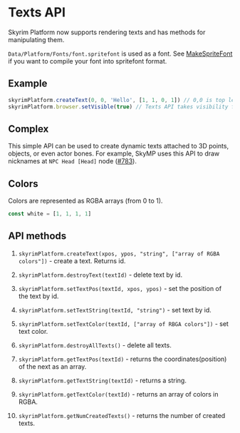# Texts API

Skyrim Platform now supports rendering texts and has methods for manipulating them.

`Data/Platform/Fonts/font.spritefont` is used as a font.
See [MakeSpriteFont](https://github.com/microsoft/DirectXTK/wiki/MakeSpriteFont) if you want to compile your font into spritefont format.

## Example

```typescript
skyrimPlatform.createText(0, 0, 'Hello', [1, 1, 0, 1]) // 0,0 is top left. Non-ASCII character are not yet supported.
skyrimPlatform.browser.setVisible(true) // Texts API takes visibility flag from the browser
```

## Complex

This simple API can be used to create dynamic texts attached to 3D points, objects, or even actor bones.
For example, SkyMP uses this API to draw nicknames at `NPC Head [Head]` node
([#783](https://github.com/skyrim-multiplayer/skymp/pull/783/files)).

## Colors

Colors are represented as RGBA arrays (from 0 to 1).

```typescript
const white = [1, 1, 1, 1]
```

## API methods

1. `skyrimPlatform.createText(xpos, ypos, "string", ["array of RGBA colors"])` - create a text.
   Returns id.

2. `skyrimPlatform.destroyText(textId)` - delete text by id.

3. `skyrimPlatform.setTextPos(textId, xpos, ypos)` - set the position of the text by id.

4. `skyrimPlatform.setTextString(textId, "string")` - set text by id.

5. `skyrimPlatform.setTextColor(textId, ["array of RBGA colors"])` - set text color.

6. `skyrimPlatform.destroyAllTexts()` - delete all texts.

7. `skyrimPlatform.getTextPos(textId)` - returns the coordinates(position) of the next as an array.

8. `skyrimPlatform.getTextString(textId)` - returns a string.

9. `skyrimPlatform.getTextColor(textId)` - returns an array of colors in RGBA.

10. `skyrimPlatform.getNumCreatedTexts()` - returns the number of created texts.
